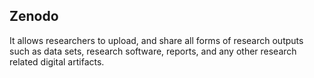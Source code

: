 ## Zenodo

It allows researchers to upload, and share all forms of research outputs such as data sets, research software, reports, and any other research related digital artifacts.
